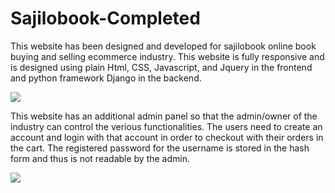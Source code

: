 # Sajilobook-Completed


This website has been designed and developed for sajilobook online book buying and selling ecommerce industry. This website is fully responsive and is designed using plain Html, CSS, Javascript, and Jquery in the frontend and python framework Django in the backend.

![](sajilobook1.png)

This website has an additional admin panel so that the admin/owner of the industry can control the verious functionalities. The users need to create an account and login with that account in order to checkout with their orders in the cart. The registered password for the username is stored in the hash form and thus is not readable by the admin.

![](register.png)
